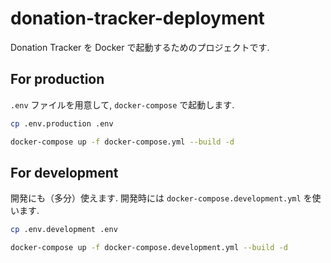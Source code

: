 # donation-tracker-deployment

Donation Tracker を Docker で起動するためのプロジェクトです.

## For production

`.env` ファイルを用意して, `docker-compose` で起動します.

```sh
cp .env.production .env
```

```sh
docker-compose up -f docker-compose.yml --build -d
```

## For development

開発にも（多分）使えます. 開発時には `docker-compose.development.yml` を使います.

```sh
cp .env.development .env
```

```sh
docker-compose up -f docker-compose.development.yml --build -d
```